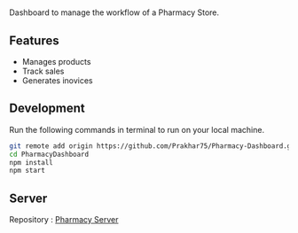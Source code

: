 




# 

Dashboard to manage the workflow of a Pharmacy Store.


## Features 

* Manages products
* Track sales
* Generates inovices

## Development

Run the following commands in terminal to run on your local machine.

```bash 
git remote add origin https://github.com/Prakhar75/Pharmacy-Dashboard.git
cd PharmacyDashboard
npm install
npm start
```

## Server

Repository : [Pharmacy Server](https://github.com/AnujSharma141/PharmacyBackend)
